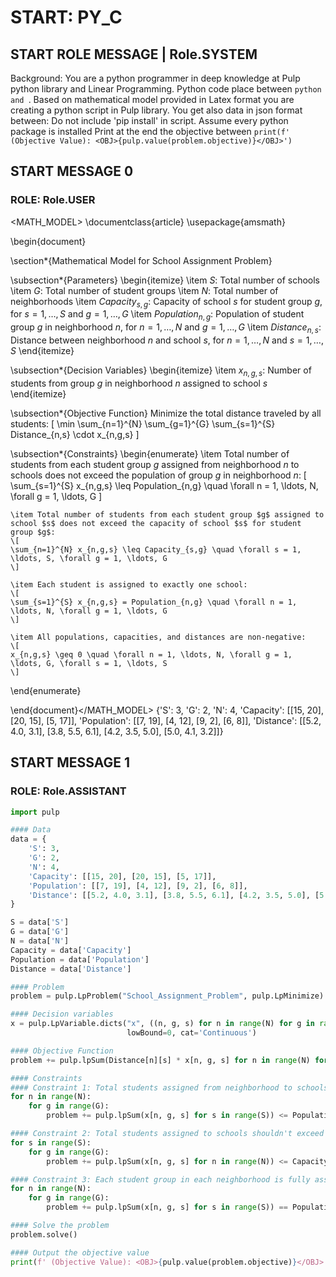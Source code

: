 # START: PY_C 
## START ROLE MESSAGE | Role.SYSTEM 
Background: You are a python programmer in deep knowledge at Pulp python library and Linear Programming. Python code place between ```python and ```. Based on mathematical model provided in Latex format you are creating a python script in Pulp library. You get also data in json format between: <DATA></DATA> Do not include 'pip install' in script. Assume every python package is installed Print at the end the objective between <OBJ></OBJ> `print(f' (Objective Value): <OBJ>{pulp.value(problem.objective)}</OBJ>')` 
## START MESSAGE 0 
### ROLE: Role.USER
<MATH_MODEL>
\documentclass{article}
\usepackage{amsmath}

\begin{document}

\section*{Mathematical Model for School Assignment Problem}

\subsection*{Parameters}
\begin{itemize}
    \item $S$: Total number of schools
    \item $G$: Total number of student groups
    \item $N$: Total number of neighborhoods
    \item $Capacity_{s,g}$: Capacity of school $s$ for student group $g$, for $s = 1, \ldots, S$ and $g = 1, \ldots, G$
    \item $Population_{n,g}$: Population of student group $g$ in neighborhood $n$, for $n = 1, \ldots, N$ and $g = 1, \ldots, G$
    \item $Distance_{n,s}$: Distance between neighborhood $n$ and school $s$, for $n = 1, \ldots, N$ and $s = 1, \ldots, S$
\end{itemize}

\subsection*{Decision Variables}
\begin{itemize}
    \item $x_{n,g,s}$: Number of students from group $g$ in neighborhood $n$ assigned to school $s$
\end{itemize}

\subsection*{Objective Function}
Minimize the total distance traveled by all students:
\[
\min \sum_{n=1}^{N} \sum_{g=1}^{G} \sum_{s=1}^{S} Distance_{n,s} \cdot x_{n,g,s}
\]

\subsection*{Constraints}
\begin{enumerate}
    \item Total number of students from each student group $g$ assigned from neighborhood $n$ to schools does not exceed the population of group $g$ in neighborhood $n$:
    \[
    \sum_{s=1}^{S} x_{n,g,s} \leq Population_{n,g} \quad \forall n = 1, \ldots, N, \forall g = 1, \ldots, G
    \]
    
    \item Total number of students from each student group $g$ assigned to school $s$ does not exceed the capacity of school $s$ for student group $g$:
    \[
    \sum_{n=1}^{N} x_{n,g,s} \leq Capacity_{s,g} \quad \forall s = 1, \ldots, S, \forall g = 1, \ldots, G
    \]
    
    \item Each student is assigned to exactly one school:
    \[
    \sum_{s=1}^{S} x_{n,g,s} = Population_{n,g} \quad \forall n = 1, \ldots, N, \forall g = 1, \ldots, G
    \]
    
    \item All populations, capacities, and distances are non-negative:
    \[
    x_{n,g,s} \geq 0 \quad \forall n = 1, \ldots, N, \forall g = 1, \ldots, G, \forall s = 1, \ldots, S
    \]
\end{enumerate}

\end{document}</MATH_MODEL>
<DATA>
{'S': 3, 'G': 2, 'N': 4, 'Capacity': [[15, 20], [20, 15], [5, 17]], 'Population': [[7, 19], [4, 12], [9, 2], [6, 8]], 'Distance': [[5.2, 4.0, 3.1], [3.8, 5.5, 6.1], [4.2, 3.5, 5.0], [5.0, 4.1, 3.2]]}</DATA>


## START MESSAGE 1 
### ROLE: Role.ASSISTANT
```python
import pulp

#### Data
data = {
    'S': 3,
    'G': 2,
    'N': 4,
    'Capacity': [[15, 20], [20, 15], [5, 17]],
    'Population': [[7, 19], [4, 12], [9, 2], [6, 8]],
    'Distance': [[5.2, 4.0, 3.1], [3.8, 5.5, 6.1], [4.2, 3.5, 5.0], [5.0, 4.1, 3.2]]
}

S = data['S']
G = data['G']
N = data['N']
Capacity = data['Capacity']
Population = data['Population']
Distance = data['Distance']

#### Problem
problem = pulp.LpProblem("School_Assignment_Problem", pulp.LpMinimize)

#### Decision variables
x = pulp.LpVariable.dicts("x", ((n, g, s) for n in range(N) for g in range(G) for s in range(S)),
                          lowBound=0, cat='Continuous')

#### Objective Function
problem += pulp.lpSum(Distance[n][s] * x[n, g, s] for n in range(N) for g in range(G) for s in range(S))

#### Constraints
#### Constraint 1: Total students assigned from neighborhood to schools shouldn't exceed population
for n in range(N):
    for g in range(G):
        problem += pulp.lpSum(x[n, g, s] for s in range(S)) <= Population[n][g]

#### Constraint 2: Total students assigned to schools shouldn't exceed their capacity
for s in range(S):
    for g in range(G):
        problem += pulp.lpSum(x[n, g, s] for n in range(N)) <= Capacity[s][g]

#### Constraint 3: Each student group in each neighborhood is fully assigned
for n in range(N):
    for g in range(G):
        problem += pulp.lpSum(x[n, g, s] for s in range(S)) == Population[n][g]

#### Solve the problem
problem.solve()

#### Output the objective value
print(f' (Objective Value): <OBJ>{pulp.value(problem.objective)}</OBJ>')
```

